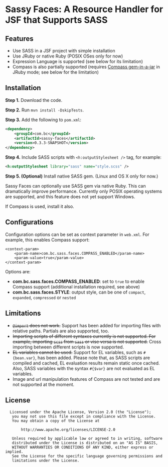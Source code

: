 # Sassy Faces: A Resource Handler for JSF that Supports SASS

## Features

* Use SASS in a JSF project with simple installation
* Use JRuby or native Ruby (POSIX OSes only for now)
* Expression Language is supported (see below for its limitation)
* Compass is also partially supported (requires
  [Compass gem-in-a-jar](https://github.com/vvasabi/compass-gem-in-a-jar)
  in JRuby mode; see below for the limitation)

## Installation

**Step 1.** Download the code.

**Step 2.** Run `mvn install -DskipTests`.

**Step 3.** Add the following to `pom.xml`:

``` xml
<dependency>
    <groupId>com.bc</groupId>
    <artifactId>sassy-faces</artifactId>
    <version>0.3.3-SNAPSHOT</version>
</dependency>
```

**Step 4.** Include SASS scripts with `<h:outputStylesheet />` tag, for example:

``` xml
<h:outputStylesheet library="sass" name="style.scss" />
```

**Step 5. (Optional)** Install native SASS gem. (Linux and OS X only for now.)

Sassy Faces can optionally use SASS gem via native Ruby. This can dramatically
improve performance. Currently only POSIX operating systems are supported, and
this feature does not yet support Windows.

If Compass is used, install it also.

## Configurations

Configuration options can be set as context parameter in `web.xml`. For example,
this enables Compass support:

```
<context-param>
	<param-name>com.bc.sass.faces.COMPASS_ENABLED</param-name>
	<param-value>true</param-value>
</context-param>
```

Options are:

* **com.bc.sass.faces.COMPASS_ENABLED**: set to `true` to enable Compass support
  (additional installation required, see above)
* **com.bc.sass.faces.STYLE**: output style, can be one of `compact`,
  `expanded`, `compressed` or `nested`

## Limitations

* ~~`@import` does not work.~~ Support has been added for importing files with
  relative paths. Partials are also supported, too.
* ~~Importing scripts of different syntaxes currently is not supported. For
  example, importing `scss` from `sass` or vise versa is not supported.~~ Cross
  importing between different scripts is now supported.
* ~~EL variables cannot be used.~~ Support for EL variables, such as
  `#{bean.var}`, has been added. Please note that, as SASS scripts are compiled
  and cached, EL evaluation results remain static once cached. Also, SASS
  variables with the syntax `#{$var}` are not evaluated as EL variables.
* Image and url manipulation features of Compass are not tested and are not
  supported at the moment.

## License

```
  Licensed under the Apache License, Version 2.0 (the "License");
   you may not use this file except in compliance with the License.
   You may obtain a copy of the License at

       http://www.apache.org/licenses/LICENSE-2.0

   Unless required by applicable law or agreed to in writing, software
   distributed under the License is distributed on an "AS IS" BASIS,
   WITHOUT WARRANTIES OR CONDITIONS OF ANY KIND, either express or implied.
   See the License for the specific language governing permissions and
   limitations under the License.
```

